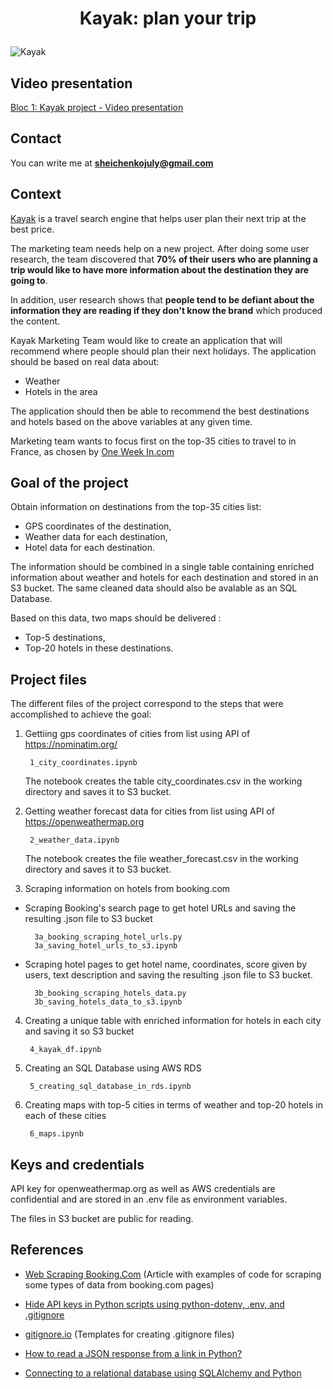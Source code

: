# <p align="center">Kayak: plan your trip</p>

![Kayak](https://seekvectorlogo.com/wp-content/uploads/2018/01/kayak-vector-logo.png)

## Video presentation

[Bloc 1: Kayak project - Video presentation](https://share.vidyard.com/watch/iTYA4BWoJLsFmoJvWGqRen?)

## Contact

You can write me at **sheichenkojuly@gmail.com**

## Context 

<a href="https://www.kayak.com" target="_blank">Kayak</a> is a travel search engine that helps user plan their next trip at the best price.

The marketing team needs help on a new project. After doing some user research, the team discovered that **70% of their users who are planning a trip would like to have more information about the destination they are going to**. 

In addition, user research shows that **people tend to be defiant about the information they are reading if they don't know the brand** which produced the content. 

Kayak Marketing Team would like to create an application that will recommend where people should plan their next holidays. The application should be based on real data about:

* Weather 
* Hotels in the area 

The application should then be able to recommend the best destinations and hotels based on the above variables at any given time. 

Marketing team wants to focus first on the top-35 cities to travel to in France, as chosen by <a href="https://one-week-in.com/35-cities-to-visit-in-france/" target="_blank">One Week In.com</a>

## Goal of the project
Obtain information on destinations from the top-35 cities list:
- GPS coordinates of the destination,
- Weather data for each destination,
- Hotel data for each destination.

The information should be combined in a single table containing enriched information about weather and hotels for each destination and stored in an S3 bucket. The same cleaned data should also be avalable as an SQL Database.

Based on this data, two maps should be delivered :
- Top-5 destinations,
- Top-20 hotels in these destinations.


## Project files
The different files of the project correspond to the steps that were accomplished to achieve the goal:

1. Gettiing gps coordinates of cities from list using API of https://nominatim.org/ 

        1_city_coordinates.ipynb
    
    The notebook creates the table city_coordinates.csv in the working directory and saves it to S3 bucket.

2. Getting weather forecast data for cities from list using API of https://openweathermap.org

        2_weather_data.ipynb

    The notebook creates the file weather_forecast.csv in the working directory and saves it to S3 bucket.


3. Scraping information on hotels from booking.com


- Scraping Booking's search page to get hotel URLs and saving the resulting .json file to S3 bucket

        3a_booking_scraping_hotel_urls.py 
        3a_saving_hotel_urls_to_s3.ipynb


- Scraping hotel pages to get hotel name, coordinates, score given by users, text description and saving the resulting .json file to S3 bucket.

        3b_booking_scraping_hotels_data.py
        3b_saving_hotels_data_to_s3.ipynb



4. Creating a unique table with enriched information for hotels in each city and saving it so S3 bucket

        4_kayak_df.ipynb

5. Creating an SQL Database using AWS RDS

        5_creating_sql_database_in_rds.ipynb

6. Creating maps with top-5 cities in terms of weather and top-20 hotels in each of these cities

        6_maps.ipynb

## Keys and credentials

API key for openweathermap.org as well as AWS credentials are confidential and are stored in an .env file as environment variables.

The files in S3 bucket are public for reading.


## References

- [Web Scraping Booking.Com](https://www.scrapingbee.com/blog/web-scraping-booking/) (Article with examples of code for scraping some types of data from booking.com pages)

- [Hide API keys in Python scripts using python-dotenv, .env, and .gitignore](https://www.youtube.com/watch?v=YdgIWTYQ69A/)

- [gitignore.io](https://www.toptal.com/developers/gitignore/) (Templates for creating .gitignore files)

- [How to read a JSON response from a link in Python?](https://www.geeksforgeeks.org/how-to-read-a-json-response-from-a-link-in-python/)

- [Connecting to a relational database using SQLAlchemy and Python](https://dev.to/chrisgreening/connecting-to-a-relational-database-using-sqlalchemy-and-python-1619/)

